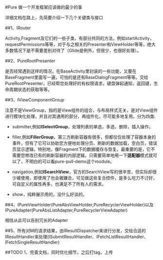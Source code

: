 #Pure
做一个开发框架应该做的最少的事

详细文档在路上，先简要介绍一下几个关键类与接口

##1、IRouter

Activity,Fragment及它们的一些子类，有部分共同的方法，例如startActivity，requestPermissions等等，对于与之相关的Presenter和ViewHolder等等，绝大多数情况下是不需要差别对待了（Glide是例外，但很少，也很好处理）。

##2、PureRootPresenter

是否经常遇到这样的情况，在BaseActivity里封装的一些功能，又要在BaseFragment里面写一遍，可怕的是还有BaseDialogFragment等等。交给PureRootPresenter，已经帮您处理好的有权限请求，键盘弹起通知，返回键，生命周期状态的获取等等。

##3、IViewComponentGroup

注意不是ViewGroup，指的是View组件的组合，与布局样式无关，是对View组件进行模块化处理，并且对其通用的部分，再组件化，尽可能多地复用。分为四类:

* submitter,例如**ISelectGroup**，处理列表的单选，多选，删除，插入操作。

* filler,例如**FillerGroup**，第三方刷新容器有很多，但都仅仅处理了容器本身的事件，但有了它可以协助您方便地处理分页、刷新的数据加载，空白页，错误页显示逻辑，特别地，像Fragment下的数据缓存与恢复。最重要的是，它不需要您修改已有的刷新容器的内部逻辑，只需要简单地用一下**适配器**模式就可以了，不明白的可以看pure-pull-demo这个module。

* navigation,例如**ISearchView**，官方的SearchView写的很辛苦，但实际却很少被使用，即使用了也会被嫌丑，可见做这些复合控件，是多么吃力不讨好，可自定义的属性再多，也满足不了所有人的需求。

* show，纯粹展示用的，没什么好谈的。

##4、IPureViewHolder(PureAbsViewHolder,PureRecyclerViewHolder)以及IPureAdapter(PureAbsListAdapter,PureRecyclerViewAdapter)

相信从此可以告别冗长的Adapter

##5、所有对M的请求结果，由IResultDispatcher来进行分发，交给合适的IResultHandler来处理(ISubmitResultHandler、IFetchListResultHandler、IFetchSingleResultHandler)

##TODO
1、完善文档，同时优化细节，之后打tag，上传
